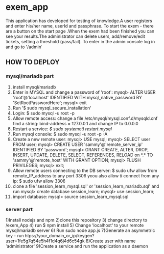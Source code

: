 # exem_app

This application has developed for testing of knowledge.A user registers and enter his/her name, userId and passphrase. To start the exem - there are a button on the start page
.When the exem had been finished you can see your results.The administrator can delete users, add/remove/edit tickets, setting a threshold (pass/fail). To enter in the admin console log in and go to 
'/admin'
<h2>HOW TO DEPLOY</h2>
<h3>mysql/mariadb part</h3>

<ol>
   <li>
 install mysql/mariadb      
   </li>
   <li>
  Enter in MYSQL and change a password of 'root':
   mysql> ALTER USER 'root'@'localhost' IDENTIFIED WITH mysql_native_password BY 'SetRootPasswordHere';
   mysql> exit
   </li>
   <li>
  Run 
   '$ sudo mysql_secure_installation'
   </li>
   <li>
  Login:   
    $ sudo mysql -u root -p
   </li>
   <li>
  Allow remote access: change a file  /etc/mysql/mysql.conf.d/mysqld.cnf
   find a string:
   bind-address            = 127.0.0.1
   and change IP to 0.0.0.0
   </li>
   <li>
 Restart a service: 
  <em>$ sudo systemctl restart mysql</em>
   </li>
   <li>
  Run mysql console: 
  $ sudo mysql -u root -p -A
   </li>
   <li>
 Create a new remote user:
   mysql> USE mysql;
   mysql> SELECT user FROM user;
   mysql> CREATE USER 'sammy'@'remote_server_ip' IDENTIFIED BY 'password';
   mysql> GRANT CREATE, ALTER, DROP, INSERT, UPDATE, DELETE, SELECT, REFERENCES, RELOAD on *.* TO 'sammy'@'remote_host' WITH GRANT OPTION;
   mysql> FLUSH PRIVILEGES;
   mysql> exit;
   </li>
   <li>
 Allow remote users connecting to the DB server:
    $ sudo ufw allow from remote_IP_address to any port 3306
  yoou also allow ti connect from any ip:
    $ sudo ufw allow 3306
   </li>
   <li>
  clone a file 'session_learn_mysql.sql' or 'session_learn_mariadb.sql' and run
    mysql> create database session_learn;
    mysql> use session_learn;
   </li>
   <li>
   import database:
    mysql> source session_learn_mysql.sql
   </li>
   </ol>
 
<h3>server part</h3>
1)Install nodejs and npm
2)clone this repository 
3) change directory to /exem_App
4) run $ npm install
5) Change 'localhost' to your remote mysql/mariadb server
6) Run
   sudo node app.js
7)Generate an asymmetric key - run  htps://your_domain_or_ip/keygen?user=1fe5g7q54e5h4f1d4q6j4d6c54gk
8)Create user with name 'administrator'
9)Create a service and run the application as a daemon
